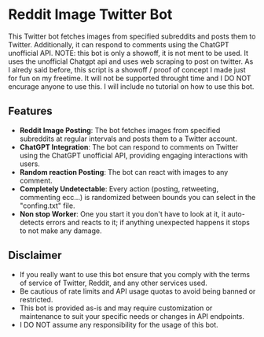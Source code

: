 # Reddit Image Twitter Bot

This Twitter bot fetches images from specified subreddits and posts them to Twitter. Additionally, it can respond to comments using the ChatGPT unofficial API.
NOTE: this bot is only a showoff, it is not ment to be used. It uses the unofficial Chatgpt api and uses web scraping to post on twitter.
As I alredy said before, this script is a showoff / proof of concept I made just for fun on my freetime. It will not be supported throught time and I DO NOT encurage anyone to use this.
I will include no tutorial on how to use this bot.

## Features

- **Reddit Image Posting**: The bot fetches images from specified subreddits at regular intervals and posts them to a Twitter account.
- **ChatGPT Integration**: The bot can respond to comments on Twitter using the ChatGPT unofficial API, providing engaging interactions with users.
- **Random reaction Posting**: The bot can react with images to any comment.
- **Completely Undetectable**: Every action (posting, retweeting, commenting ecc...) is randomized between bounds you can select in the "confing.txt" file.
- **Non stop Worker**: One you start it you don't have to look at it, it auto-detects errors and reacts to it; if anything unexpected happens it stops to not make any damage.

## Disclaimer

- If you really want to use this bot ensure that you comply with the terms of service of Twitter, Reddit, and any other services used.
- Be cautious of rate limits and API usage quotas to avoid being banned or restricted.
- This bot is provided as-is and may require customization or maintenance to suit your specific needs or changes in API endpoints.
- I DO NOT assume any responsibility for the usage of this bot.

